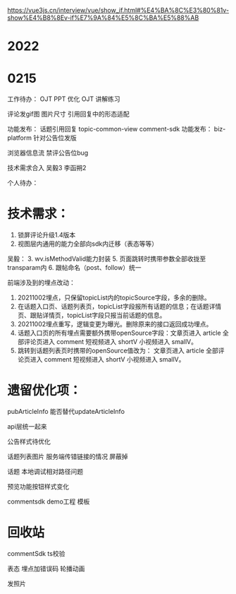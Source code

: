 https://vue3js.cn/interview/vue/show_if.html#%E4%BA%8C%E3%80%81v-show%E4%B8%8Ev-if%E7%9A%84%E5%8C%BA%E5%88%AB
# 2022

# 0215
工作待办：
OJT PPT 优化
OJT 讲解练习

评论发gif图 图片尺寸 引用回复中的形态适配

功能发布： 话题引用回复 topic-common-view  comment-sdk
功能发布： biz-platform 针对公告位发版

浏览器信息流 禁评公告位bug

技术需求合入 吴毅3 李函朔2


个人待办：

# 技术需求：
1. 锁屏评论升级1.4版本
2. 视图层内通用的能力全部向sdk内迁移（表态等等）

吴毅：
3. wv.isMethodValid能力封装
5. 页面跳转时携带参数全部收拢至transparam内
6. 跟帖命名（post、follow）统一

前端涉及到的埋点改动：
1. 20211002埋点，只保留topicList内的topicSource字段，多余的删除。
2. 在话题入口页、话题列表页，topicList字段报所有话题的信息；在话题详情页、跟贴详情页，topicList字段只报当前话题的信息。
3. 20211002埋点重写，逻辑变更为曝光。删除原来的接口返回成功埋点。
4. 话题入口页的所有埋点需要额外携带openSource字段：文章页进入 article 全部评论页进入 comment 短视频进入 shortV 小视频进入 smallV。
5. 跳转到话题列表页时携带的openSource值改为： 文章页进入 article 全部评论页进入 comment 短视频进入 shortV 小视频进入 smallV。


# 遗留优化项：
pubArticleInfo 能否替代updateArticleInfo

api层统一起来

公告样式待优化

话题列表图片 服务端传错链接的情况 屏蔽掉

话题 本地调试相对路径问题

预览功能按钮样式变化

commentsdk demo工程 模板


# 回收站
commentSdk ts校验

表态 埋点加错误码  轮播动画

发照片
